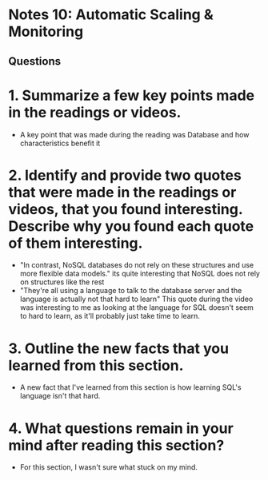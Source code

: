# Notes 10:  Automatic Scaling & Monitoring
## Questions
# 1. Summarize a few key points made in the readings or videos.
* A key point that was made during the reading was Database and how characteristics benefit it 
# 2. Identify and provide two quotes that were made in the readings or videos, that you found interesting. Describe why you found each quote of them interesting.
* "In contrast, NoSQL databases do not rely on these structures and use more flexible data models." its quite interesting that NoSQL does not rely on structures like the rest 
* "They're all using a language to talk to the database server and the language is actually not that hard to learn" This quote during the video was interesting to me as looking at the language for SQL doesn't seem to hard to learn, as it'll probably just take time to learn.
# 3. Outline the new facts that you learned from this section.
* A new fact that I've learned from this section is how learning SQL's language isn't that hard.
# 4. What questions remain in your mind after reading this section?
* For this section, I wasn't sure what stuck on my mind.
